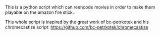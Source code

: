 This is a python script which can reencode movies in order to make them playable on the amazon fire stick.

This whole script is inspired by the great work of bc-petrkotek and his chromecastize script: https://github.com/bc-petrkotek/chromecastize
